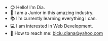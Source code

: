 - 😊 Hello! I’m Dia.
- 👶 I am a Junior in this amazing industry.
- 📚 I’m currently learning everything I can.
- 💻 I am interested in Web Development.
- 💌 How to reach me: biciu.diana@yahoo.com

<!---
DiaSi97/DiaSi97 is a ✨ special ✨ repository because its `README.md` (this file) appears on your GitHub profile.
You can click the Preview link to take a look at your changes.
--->
